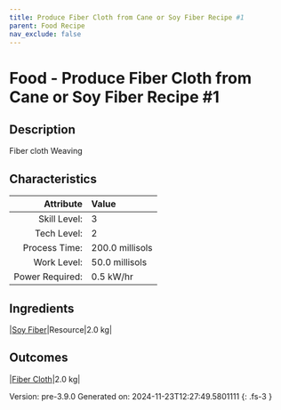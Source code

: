 ```yaml
---
title: Produce Fiber Cloth from Cane or Soy Fiber Recipe #1
parent: Food Recipe
nav_exclude: false
---
```

# Food - Produce Fiber Cloth from Cane or Soy Fiber Recipe #1

## Description
Fiber cloth Weaving 

## Characteristics

| Attribute      | Value |
|--------:|:------|
|Skill Level:|3|
|Tech Level:|2|
|Process Time:|200.0 millisols|
|Work Level:|50.0 millisols|
|Power Required:|0.5 kW/hr|

## Ingredients

|[Soy Fiber](../resource/soy-fiber.html)|Resource|2.0 kg|

## Outcomes

|[Fiber Cloth](../resource/fiber-cloth.html)|2.0 kg|


Version: pre-3.9.0 Generated on: 2024-11-23T12:27:49.5801111
{: .fs-3 }

